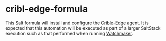 # cribl-edge-formula
This Salt formula will install and configure the [Crible-Edge](https://docs.cribl.io/edge/about/) agent. It is expected that this automation will be executed as part of a larger SaltStack execution such as that performed when running [Watchmaker](https://watchmaker.readthedocs.io/).
